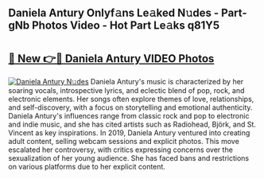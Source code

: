 ## Daniela Antury Onlyf𝚊ns Le𝚊ked N𝚞des - Part-gNb Photos Video - Hot Part Le𝚊ks q81Y5

# <h2><a href="http://ab6994.deff.icu/?id=Daniela+Antury">🔗 New 👉🔴 Daniela Antury VIDEO Photos</a></h2>

[![Daniela Antury N𝚞des](https://i.imgur.com/rIISA9y.gif)](http://ab6994.deff.icu/?id=Daniela+Antury)
Daniela Antury's music is characterized by her soaring vocals, introspective lyrics, and eclectic blend of pop, rock, and electronic elements. Her songs often explore themes of love, relationships, and self-discovery, with a focus on storytelling and emotional authenticity. Daniela Antury's influences range from classic rock and pop to electronic and indie music, and she has cited artists such as Radiohead, Björk, and St. Vincent as key inspirations. In 2019, Daniela Antury ventured into creating adult content, selling webcam sessions and explicit photos. This move escalated her controversy, with critics expressing concerns over the sexualization of her young audience. She has faced bans and restrictions on various platforms due to her explicit content.
